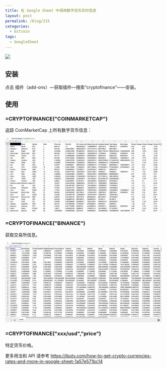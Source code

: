 ```yaml
---
title: 在 Google Sheet 中调用数字货币实时信息
layout: post
permalink: /blog/215
categories:
  - bitcoin
tags:
  - GoogleSheet
---
```


![](https://cdn-images-1.medium.com/max/2000/1*oU52-McBSXBMzY5x63qqWg.png)

## 安装

点击 插件（add-ons）—获取插件—搜索“cryptofinance”——安装。

## 使用

### =CRYPTOFINANCE("COINMARKETCAP")

追踪 CoinMarketCap 上所有数字货币信息：

![](../img/215_CoinMarketCap.png)

### =CRYPTOFINANCE("BINANCE")

获取交易所信息。

![](../img/215_binance.png)

### =CRYPTOFINANCE("xxx/usd","price")

特定货币价格。

更多用法和 API 请参考 <https://jbuty.com/how-to-get-crypto-currencies-rates-and-more-in-google-sheet-1a57e571bc14>